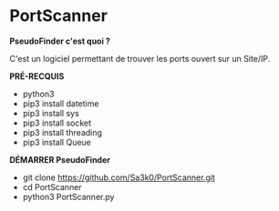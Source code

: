 # PortScanner

**PseudoFinder c'est quoi ?**

C'est un logiciel permettant de trouver les ports ouvert sur un Site/IP.

**PRÉ-RECQUIS** 

* python3
* pip3 install datetime
* pip3 install sys
* pip3 install socket
* pip3 install threading
* pip3 install Queue

**DÉMARRER PseudoFinder**

* git clone https://github.com/Sa3k0/PortScanner.git
* cd PortScanner
* python3 PortScanner.py
